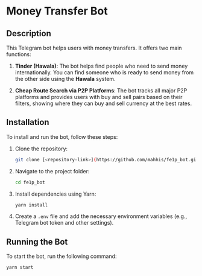 # Money Transfer Bot

## Description

This Telegram bot helps users with money transfers. It offers two main functions:

1. **Tinder (Hawala)**: The bot helps find people who need to send money internationally. You can find someone who is ready to send money from the other side using the **Hawala** system.
   
2. **Cheap Route Search via P2P Platforms**: The bot tracks all major P2P platforms and provides users with buy and sell pairs based on their filters, showing where they can buy and sell currency at the best rates.

## Installation

To install and run the bot, follow these steps:

1. Clone the repository:

    ```bash
    git clone [<repository-link>](https://github.com/mahhis/fe1p_bot.git)
    ```

2. Navigate to the project folder:

    ```bash
    cd fe1p_bot
    ```

3. Install dependencies using Yarn:

    ```bash
    yarn install
    ```

4. Create a `.env` file and add the necessary environment variables (e.g., Telegram bot token and other settings).

## Running the Bot

To start the bot, run the following command:

```bash
yarn start
